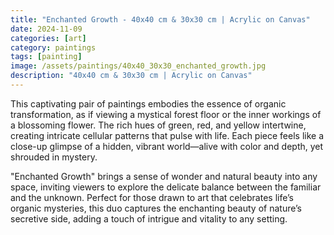 ```yaml
---
title: "Enchanted Growth - 40x40 cm & 30x30 cm | Acrylic on Canvas"
date: 2024-11-09
categories: [art]
category: paintings
tags: [painting]
image: /assets/paintings/40x40_30x30_enchanted_growth.jpg
description: "40x40 cm & 30x30 cm | Acrylic on Canvas"
---
```


This captivating pair of paintings embodies the essence of organic transformation, as if viewing a mystical forest floor or the inner workings of a blossoming flower. The rich hues of green, red, and yellow intertwine, creating intricate cellular patterns that pulse with life. Each piece feels like a close-up glimpse of a hidden, vibrant world—alive with color and depth, yet shrouded in mystery.

"Enchanted Growth" brings a sense of wonder and natural beauty into any space, inviting viewers to explore the delicate balance between the familiar and the unknown. Perfect for those drawn to art that celebrates life’s organic mysteries, this duo captures the enchanting beauty of nature’s secretive side, adding a touch of intrigue and vitality to any setting.




